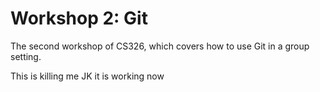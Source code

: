 # Workshop 2: Git

The second workshop of CS326, which covers how to use Git in a group setting.

This is killing me
JK it is working now
